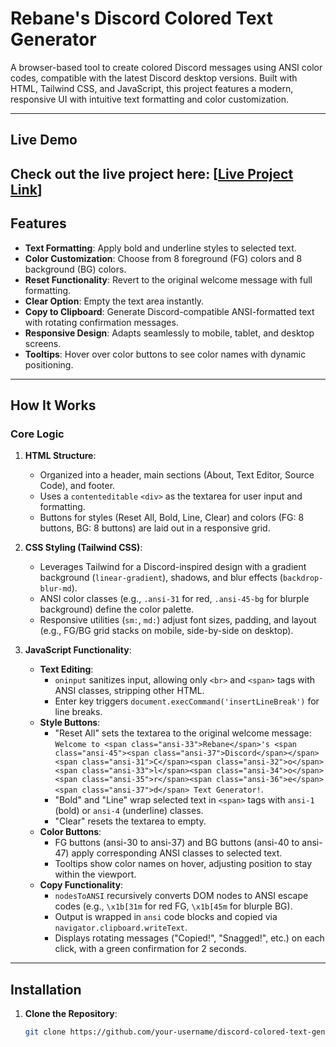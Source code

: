 # Rebane's Discord Colored Text Generator

A browser-based tool to create colored Discord messages using ANSI color codes, compatible with the latest Discord desktop versions. Built with HTML, Tailwind CSS, and JavaScript, this project features a modern, responsive UI with intuitive text formatting and color customization.

---

## Live Demo

Check out the live project here: [[Live Project Link](https://discord-colored-text-generator-bykevin.vercel.app/)]
---

## Features

- **Text Formatting**: Apply bold and underline styles to selected text.
- **Color Customization**: Choose from 8 foreground (FG) colors and 8 background (BG) colors.
- **Reset Functionality**: Revert to the original welcome message with full formatting.
- **Clear Option**: Empty the text area instantly.
- **Copy to Clipboard**: Generate Discord-compatible ANSI-formatted text with rotating confirmation messages.
- **Responsive Design**: Adapts seamlessly to mobile, tablet, and desktop screens.
- **Tooltips**: Hover over color buttons to see color names with dynamic positioning.

---

## How It Works

### Core Logic

1. **HTML Structure**:
   - Organized into a header, main sections (About, Text Editor, Source Code), and footer.
   - Uses a `contenteditable` `<div>` as the textarea for user input and formatting.
   - Buttons for styles (Reset All, Bold, Line, Clear) and colors (FG: 8 buttons, BG: 8 buttons) are laid out in a responsive grid.

2. **CSS Styling (Tailwind CSS)**:
   - Leverages Tailwind for a Discord-inspired design with a gradient background (`linear-gradient`), shadows, and blur effects (`backdrop-blur-md`).
   - ANSI color classes (e.g., `.ansi-31` for red, `.ansi-45-bg` for blurple background) define the color palette.
   - Responsive utilities (`sm:`, `md:`) adjust font sizes, padding, and layout (e.g., FG/BG grid stacks on mobile, side-by-side on desktop).

3. **JavaScript Functionality**:
   - **Text Editing**:
     - `oninput` sanitizes input, allowing only `<br>` and `<span>` tags with ANSI classes, stripping other HTML.
     - Enter key triggers `document.execCommand('insertLineBreak')` for line breaks.
   - **Style Buttons**:
     - "Reset All" sets the textarea to the original welcome message: `Welcome to <span class="ansi-33">Rebane</span>'s <span class="ansi-45"><span class="ansi-37">Discord</span></span> <span class="ansi-31">C</span><span class="ansi-32">o</span><span class="ansi-33">l</span><span class="ansi-34">o</span><span class="ansi-35">r</span><span class="ansi-36">e</span><span class="ansi-37">d</span> Text Generator!`.
     - "Bold" and "Line" wrap selected text in `<span>` tags with `ansi-1` (bold) or `ansi-4` (underline) classes.
     - "Clear" resets the textarea to empty.
   - **Color Buttons**:
     - FG buttons (ansi-30 to ansi-37) and BG buttons (ansi-40 to ansi-47) apply corresponding ANSI classes to selected text.
     - Tooltips show color names on hover, adjusting position to stay within the viewport.
   - **Copy Functionality**:
     - `nodesToANSI` recursively converts DOM nodes to ANSI escape codes (e.g., `\x1b[31m` for red FG, `\x1b[45m` for blurple BG).
     - Output is wrapped in ```ansi``` code blocks and copied via `navigator.clipboard.writeText`.
     - Displays rotating messages ("Copied!", "Snagged!", etc.) on each click, with a green confirmation for 2 seconds.

---

## Installation

1. **Clone the Repository**:
   ```bash
   git clone https://github.com/your-username/discord-colored-text-generator.git
